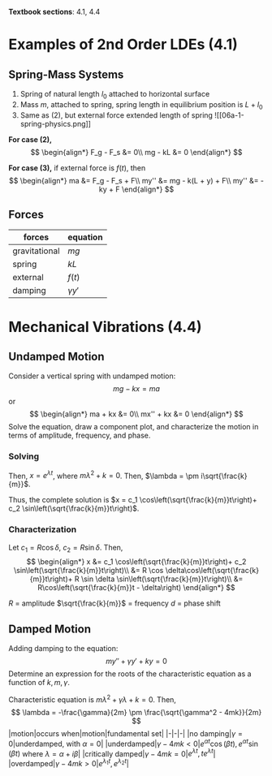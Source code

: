**Textbook sections**: 4.1, 4.4

# Examples of 2nd Order LDEs (4.1)

## Spring-Mass Systems
1. Spring of natural length $l_0$ attached to horizontal surface
2. Mass $m$, attached to spring, spring length in equilibrium position is $L + l_0$
3. Same as (2), but external force extended length of spring
![[06a-1-spring-physics.png]]

**For case (2),**
$$
\begin{align*}
F_g - F_s &= 0\\
mg - kL &= 0
\end{align*}
$$

**For case (3),**
if external force is $f(t)$, then
$$
\begin{align*}
ma &= F_g - F_s + F\\
my'' &= mg - k(L + y) + F\\
my'' &= -ky + F
\end{align*}
$$

## Forces
|forces|equation|
|-|-|
|gravitational|$mg$|
|spring|$kL$|
|external|$f(t)$|
|damping|$\gamma y'$|

# Mechanical Vibrations (4.4)

## Undamped Motion

Consider a vertical spring with undamped motion:
$$
mg - kx = ma
$$
or
$$
\begin{align*}
ma + kx &= 0\\
mx'' + kx &= 0
\end{align*}
$$
Solve the equation, draw a component plot, and characterize the motion in terms of amplitude, frequency, and phase. 

### Solving
Then, $x = e^{\lambda t}$, where $m\lambda^2 + k = 0$. Then, $\lambda = \pm i\sqrt{\frac{k}{m}}$.

Thus, the complete solution is $x = c_1 \cos\left(\sqrt{\frac{k}{m}}t\right)+ c_2 \sin\left(\sqrt{\frac{k}{m}}t\right)$.

### Characterization
Let $c_1 = R \cos \delta$, $c_2 = R \sin \delta$.
Then,
$$
\begin{align*}
x &= c_1 \cos\left(\sqrt{\frac{k}{m}}t\right)+ c_2 \sin\left(\sqrt{\frac{k}{m}}t\right)\\
&= R \cos \delta\cos\left(\sqrt{\frac{k}{m}}t\right)+ R \sin \delta \sin\left(\sqrt{\frac{k}{m}}t\right)\\
&= R\cos\left(\sqrt{\frac{k}{m}}t - \delta\right)
\end{align*}
$$

$R$ = amplitude
$\sqrt{\frac{k}{m}}$ = frequency
$d$ = phase shift

## Damped Motion
Adding damping to the equation:
$$
my'' + \gamma y' + ky = 0
$$
Determine an expression for the roots of the characteristic equation as a function of $k, m, \gamma$.

Characteristic equation is $m \lambda^2 + \gamma \lambda + k = 0$.
Then,
$$
\lambda = -\frac{\gamma}{2m} \pm \frac{\sqrt{\gamma^2 - 4mk}}{2m}
$$
|motion|occurs when|motion|fundamental set|
|-|-|-|
|no damping|$\gamma = 0$|underdamped, with $\alpha = 0$|
|underdamped|$\gamma - 4mk < 0$|$e^{\alpha t} \cos (\beta t), e^{\alpha t} \sin (\beta t)$ where $\lambda = \alpha + i \beta$|
|critically damped|$\gamma - 4mk = 0$|$e^{\lambda t}, te^{\lambda t}$|
|overdamped|$\gamma - 4mk > 0$|$e^{\lambda_1 t}, e^{\lambda_2 t}$|
